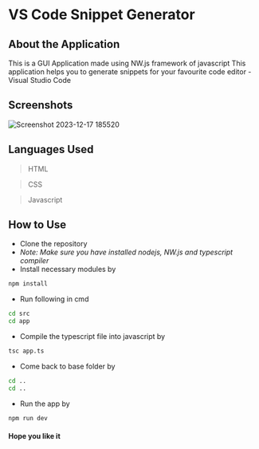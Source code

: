 # VS Code Snippet Generator

## About the Application

This is a GUI Application made using NW.js framework of 
javascript 
This application helps you to generate snippets for your favourite code editor - Visual Studio Code

## Screenshots
![Screenshot 2023-12-17 185520](https://github.com/Sagnik-Dey/text_to_handwriting/assets/85222136/e9b243a2-89db-4c33-a90f-3a1d203861ff)

## Languages Used
> HTML

> CSS

> Javascript

## How to Use
* Clone the repository
* *Note: Make sure you have installed nodejs, NW.js and typescript compiler*
* Install necessary modules by 
```bash
npm install
```
* Run following in cmd
```bash
cd src
cd app
```
* Compile the typescript file into javascript by
```bash
tsc app.ts
```
* Come back to base folder by
```bash
cd ..
cd ..
```
* Run the app by
```bash
npm run dev
```

#### Hope you like it
